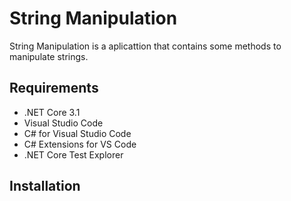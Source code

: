 # String Manipulation
String Manipulation is a aplicattion that contains some methods to manipulate strings.

## Requirements
- .NET Core 3.1
- Visual Studio Code
- C# for Visual Studio Code
- C# Extensions for VS Code
- .NET Core Test Explorer


## Installation